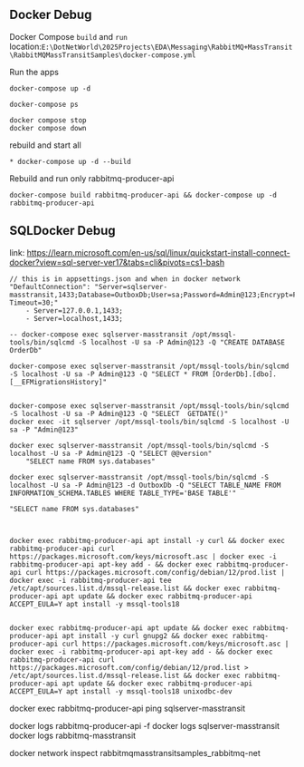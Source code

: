 ## Docker Debug

Docker Compose `build` and `run`  
location:`E:\DotNetWorld\2025Projects\EDA\Messaging\RabbitMQ+MassTransit\RabbitMQMassTransitSamples\docker-compose.yml`  

Run the apps
```
docker-compose up -d

docker-compose ps

docker compose stop
docker compose down
```

rebuild and start all 
```
* docker-compose up -d --build
```


Rebuild and run only rabbitmq-producer-api
```
docker-compose build rabbitmq-producer-api && docker-compose up -d rabbitmq-producer-api
```

## SQLDocker Debug
link: https://learn.microsoft.com/en-us/sql/linux/quickstart-install-connect-docker?view=sql-server-ver17&tabs=cli&pivots=cs1-bash 

```SQLDocker Debug
// this is in appsettings.json and when in docker network
"DefaultConnection": "Server=sqlserver-masstransit,1433;Database=OutboxDb;User=sa;Password=Admin@123;Encrypt=False;TrustServerCertificate=True;Connection Timeout=30;"
	- Server=127.0.0.1,1433;
	- Server=localhost,1433;

-- docker-compose exec sqlserver-masstransit /opt/mssql-tools/bin/sqlcmd -S localhost -U sa -P Admin@123 -Q "CREATE DATABASE OrderDb"

docker-compose exec sqlserver-masstransit /opt/mssql-tools/bin/sqlcmd -S localhost -U sa -P Admin@123 -Q "SELECT * FROM [OrderDb].[dbo].[__EFMigrationsHistory]"


docker-compose exec sqlserver-masstransit /opt/mssql-tools/bin/sqlcmd -S localhost -U sa -P Admin@123 -Q "SELECT  GETDATE()"
docker exec -it sqlserver /opt/mssql-tools/bin/sqlcmd -S localhost -U sa -P "Admin@123"

docker exec sqlserver-masstransit /opt/mssql-tools/bin/sqlcmd -S localhost -U sa -P Admin@123 -Q "SELECT @@version"
	"SELECT name FROM sys.databases"

docker exec sqlserver-masstransit /opt/mssql-tools/bin/sqlcmd -S localhost -U sa -P Admin@123 -d OutboxDb -Q "SELECT TABLE_NAME FROM INFORMATION_SCHEMA.TABLES WHERE TABLE_TYPE='BASE TABLE'"

"SELECT name FROM sys.databases"



docker exec rabbitmq-producer-api apt install -y curl && docker exec rabbitmq-producer-api curl https://packages.microsoft.com/keys/microsoft.asc | docker exec -i rabbitmq-producer-api apt-key add - && docker exec rabbitmq-producer-api curl https://packages.microsoft.com/config/debian/12/prod.list | docker exec -i rabbitmq-producer-api tee /etc/apt/sources.list.d/mssql-release.list && docker exec rabbitmq-producer-api apt update && docker exec rabbitmq-producer-api ACCEPT_EULA=Y apt install -y mssql-tools18


docker exec rabbitmq-producer-api apt update && docker exec rabbitmq-producer-api apt install -y curl gnupg2 && docker exec rabbitmq-producer-api curl https://packages.microsoft.com/keys/microsoft.asc | docker exec -i rabbitmq-producer-api apt-key add - && docker exec rabbitmq-producer-api curl https://packages.microsoft.com/config/debian/12/prod.list > /etc/apt/sources.list.d/mssql-release.list && docker exec rabbitmq-producer-api apt update && docker exec rabbitmq-producer-api ACCEPT_EULA=Y apt install -y mssql-tools18 unixodbc-dev
```

docker exec rabbitmq-producer-api ping sqlserver-masstransit

docker logs rabbitmq-producer-api -f
docker logs sqlserver-masstransit
docker logs rabbitmq-masstransit

docker network inspect rabbitmqmasstransitsamples_rabbitmq-net





